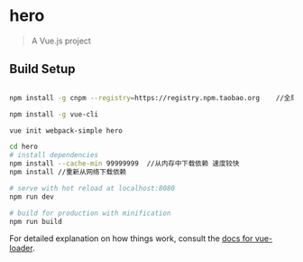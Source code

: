 # hero

> A Vue.js project

## Build Setup

``` bash

npm install -g cnpm --registry=https://registry.npm.taobao.org    //全局安装（全局能用的话这步省略）

npm install -g vue-cli 

vue init webpack-simple hero

cd hero 
# install dependencies 
npm install --cache-min 99999999  //从内存中下载依赖 速度较快
npm install //重新从网络下载依赖

# serve with hot reload at localhost:8080 
npm run dev

# build for production with minification
npm run build
```

For detailed explanation on how things work, consult the [docs for vue-loader](http://vuejs.github.io/vue-loader).
